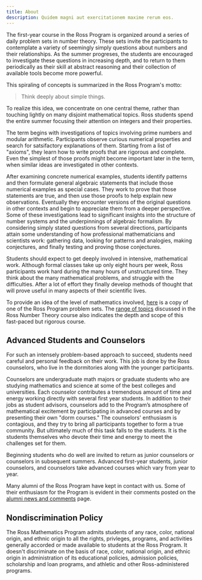 ```yaml
---
title: About
description: Quidem magni aut exercitationem maxime rerum eos.
---
```


The first-year course in the Ross Program is organized around a series of daily problem sets in number theory. These sets invite the participants to contemplate a variety of seemingly simply questions about numbers and their relationships. As the summer progreses, the students are encouraged to investigate these questions in increasing depth, and to return to them periodically as their skill at abstract reasoning and their collection of available tools become more powerful.

This spiraling of concepts is summarized in the Ross Program's motto:

> Think deeply about simple things.

To realize this idea, we concentrate on one central theme, rather than touching lightly on many disjoint mathematical topics. Ross students spend the entire summer focusing their attention on integers and their properties.

The term begins with investigations of topics involving prime numbers and modular arithmetic. Participants observe curious numerical properties and search for satsifactory explanations of them. Starting from a list of "axioms", they learn how to write proofs that are rigorous and complete. Even the simplest of those proofs might become important later in the term, when similar ideas are investigated in other contexts.

After examining concrete numerical examples, students identify patterns and then formulate general algebraic statements that include those numerical examples as special cases. They work to prove that those statements are true, and then use those proofs to help explain new observations. Eventually they encounter versions of the original questions in other contexts and begin to appreciate them from a deeper perspective. Some of these investigations lead to significant insights into the structure of number systems and the underpinnings of algebraic formalism. By considering simply stated questions from several directions, participants attain some understanding of how professional mathematicians and scientists work: gathering data, looking for patterns and analogies, making conjectures, and finally testing and proving those conjectures.

Students should expect to get deeply involved in intensive, mathematical work. Although formal classes take up only eight hours per week, Ross participants work hard during the many hours of unstructured time. They think about the many mathematical problems, and struggle with the difficulties. After a lot of effort they finally develop methods of thought that will prove useful in many aspects of their scientific lives.

To provide an idea of the level of mathematics involved, [here](http://u.osu.edu/rossmath/files/2014/08/set02.web-19zutzo.pdf) is a copy of one of the Ross Program problem sets. The [range of topics](students/course-topics) discussed in the Ross Number Theory course also indicates the depth and scope of this fast-paced but rigorous course.

## Advanced Students and Counselors

For such an intensely problem-based approach to succeed, students need careful and personal feedback on their work. This job is done by the Ross counselors, who live in the dormitories along with the younger participants.

Counselors are undergraduate math majors or graduate students who are studying mathematics and science at some of the best colleges and universities. Each counselor contributes a tremendous amount of time and energy working directly with several first year students. In addition to their jobs as student advisors, counselors add to the Program’s atmosphere of mathematical excitement by participating in advanced courses and by presenting their own "dorm courses." The counselors' enthusiasm is contagious, and they try to bring all participants together to form a true community. But ultimately much of this task falls to the students. It is the students themselves who devote their time and energy to meet the challenges set for them.

Beginning students who do well are invited to return as junior counselors or counselors in subsequent summers. Advanced first-year students, junior counselors, and counselors take advanced courses which vary from year to year.

Many alumni of the Ross Program have kept in contact with us. Some of their enthusiasm for the Program is evident in their comments posted on the [alumni news and comments](alumni/news) page.

## Nondiscrimination Policy

The Ross Mathematics Program admits students of any race, color, national origin, and ethnic origin to all the rights, privleges, programs, and activities generally accorded or made available to students at the Ross Program. It doesn't discriminate on the basis of race, color, national origin, and ethnic origin in administration of its educational policies, admission policies, scholarship and loan programs, and athletic and other Ross-administered programs.